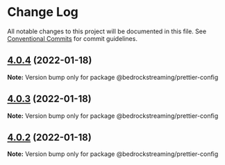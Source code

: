 # Change Log

All notable changes to this project will be documented in this file.
See [Conventional Commits](https://conventionalcommits.org) for commit guidelines.

## [4.0.4](https://github.com/BedrockStreaming/prettier-tools/compare/v4.0.3...v4.0.4) (2022-01-18)

**Note:** Version bump only for package @bedrockstreaming/prettier-config

## [4.0.3](https://github.com/BedrockStreaming/prettier-tools/compare/v4.0.1...v4.0.3) (2022-01-18)

**Note:** Version bump only for package @bedrockstreaming/prettier-config

## [4.0.2](https://github.com/BedrockStreaming/prettier-tools/compare/v4.0.1...v4.0.2) (2022-01-18)

**Note:** Version bump only for package @bedrockstreaming/prettier-config
